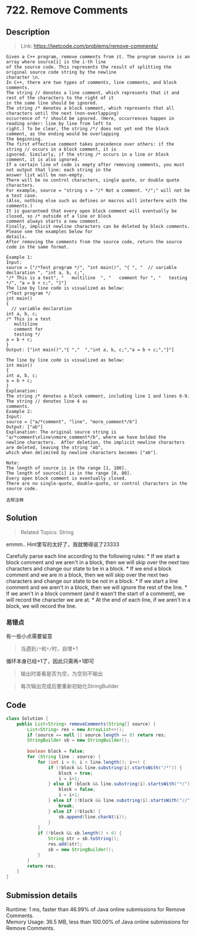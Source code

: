 # 722. Remove Comments

## Description

> Link: https://leetcode.com/problems/remove-comments/

```
Given a C++ program, remove comments from it. The program source is an array where source[i] is the i-th line
of the source code. This represents the result of splitting the original source code string by the newline 
character \n.
In C++, there are two types of comments, line comments, and block comments.
The string // denotes a line comment, which represents that it and rest of the characters to the right of it 
in the same line should be ignored.
The string /* denotes a block comment, which represents that all characters until the next (non-overlapping) 
occurrence of */ should be ignored. (Here, occurrences happen in reading order: line by line from left to 
right.) To be clear, the string /*/ does not yet end the block comment, as the ending would be overlapping 
the beginning.
The first effective comment takes precedence over others: if the string // occurs in a block comment, it is 
ignored. Similarly, if the string /* occurs in a line or block comment, it is also ignored.
If a certain line of code is empty after removing comments, you must not output that line: each string in the
answer list will be non-empty.
There will be no control characters, single quote, or double quote characters. 
For example, source = "string s = "/* Not a comment. */";" will not be a test case. 
(Also, nothing else such as defines or macros will interfere with the comments.)
It is guaranteed that every open block comment will eventually be closed, so /* outside of a line or block
comment always starts a new comment.
Finally, implicit newline characters can be deleted by block comments. Please see the examples below for 
details.
After removing the comments from the source code, return the source code in the same format.

Example 1:
Input: 
source = ["/*Test program */", "int main()", "{ ", "  // variable declaration ", "int a, b, c;",
"/* This is a test", "   multiline  ", "   comment for ", "   testing */", "a = b + c;", "}"]
The line by line code is visualized as below:
/*Test program */
int main()
{ 
  // variable declaration 
int a, b, c;
/* This is a test
   multiline  
   comment for 
   testing */
a = b + c;
}
Output: ["int main()","{ ","  ","int a, b, c;","a = b + c;","}"]

The line by line code is visualized as below:
int main()
{ 
int a, b, c;
a = b + c;
}
Explanation: 
The string /* denotes a block comment, including line 1 and lines 6-9. The string // denotes line 4 as 
comments.
Example 2:
Input: 
source = ["a/*comment", "line", "more_comment*/b"]
Output: ["ab"]
Explanation: The original source string is "a/*comment\nline\nmore_comment*/b", where we have bolded the
newline characters.  After deletion, the implicit newline characters are deleted, leaving the string "ab",
which when delimited by newline characters becomes ["ab"].

Note:
The length of source is in the range [1, 100].
The length of source[i] is in the range [0, 80].
Every open block comment is eventually closed.
There are no single-quote, double-quote, or control characters in the source code.

去除注释

```


## Solution

> Related Topics: String

emmm.. Hint里写的太好了，我就懒得说了23333

Carefully parse each line according to the following rules: * If we start a block comment and we aren't in a block, then we will skip over the next two characters and change our state to be in a block. * If we end a block comment and we are in a block, then we will skip over the next two characters and change our state to be *not* in a block. * If we start a line comment and we aren't in a block, then we will ignore the rest of the line. * If we aren't in a block comment (and it wasn't the start of a comment), we will record the character we are at. * At the end of each line, if we aren't in a block, we will record the line.



### 易错点
有一些小点需要留意
> 当遇到`/*`和`*/`时，自增+1

循环本身已经+1了，因此只需再+1即可

> 输出时查看是否为空，为空则不输出

> 每次输出完成后要重新初始化StringBuilder

## Code

```java
class Solution {
    public List<String> removeComments(String[] source) {
        List<String> res = new ArrayList<>();
        if (source == null || source.length == 0) return res;
        StringBuilder sb = new StringBuilder();
        
        boolean block = false;
        for (String line : source) {
            for (int i = 0; i < line.length(); i++) {
                if (!block && line.substring(i).startsWith("/*")) {
                    block = true;
                    i = i+1;
                } else if (block && line.substring(i).startsWith("*/")) {
                    block = false;
                    i = i+1;
                } else if (!block && line.substring(i).startsWith("//")) {
                    break;
                } else if (!block) {
                    sb.append(line.charAt(i));
                }
            }
            if (!block && sb.length() > 0) {
                String str = sb.toString();
                res.add(str);
                sb = new StringBuilder();
            }
        }
        return res;
    }
}
```


## Submission details
Runtime: 1 ms, faster than 46.99% of Java online submissions for Remove Comments.<Br>
Memory Usage: 36.5 MB, less than 100.00% of Java online submissions for Remove Comments.
